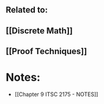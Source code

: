 
## Related to:

## [[Discrete Math]]

## [[Proof Techniques]]

# Notes:
- [[Chapter 9 ITSC 2175 - NOTES]]